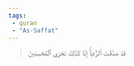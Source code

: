 ```yaml
---
tags: 
 - quran 
 - "As-Saffat"
---
```


> قَدۡ صَدَّقۡتَ ٱلرُّءۡيَآۚ إِنَّا كَذَٰلِكَ نَجۡزِي ٱلۡمُحۡسِنِينَ
